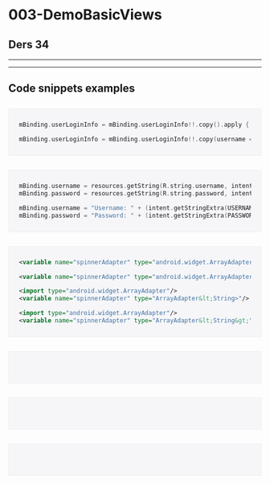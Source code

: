 
# 003-DemoBasicViews

## Ders 34



___
___

## Code snippets examples

<div style="background-color:#f6f6f9;padding:10px 20px;margin:2em 0;border:solid #eee 1px;">

```kt
mBinding.userLoginInfo = mBinding.userLoginInfo!!.copy().apply { username = "" }
```

```kt
mBinding.userLoginInfo = mBinding.userLoginInfo!!.copy(username = "")
```
</div>
<div style="background-color:#f6f6f9;padding:10px 20px;margin:2em 0;border:solid #eee 1px;">

```kt
mBinding.username = resources.getString(R.string.username, intent.getStringExtra(USERNAME) ?: resources.getString(R.string.anonymous))
mBinding.password = resources.getString(R.string.password, intent.getStringExtra(PASSWORD) ?: resources.getString(R.string.anonymous))
```

```kt
mBinding.username = "Username: " + (intent.getStringExtra(USERNAME) ?: resources.getString(R.string.anonymous))
mBinding.password = "Password: " + (intent.getStringExtra(PASSWORD) ?: resources.getString(R.string.anonymous))
```

</div>
<div style="background-color:#f6f6f9;padding:10px 20px;margin:2em 0;border:solid #eee 1px;">

```xml
<variable name="spinnerAdapter" type="android.widget.ArrayAdapter&lt;String>"/>
```
```xml
<variable name="spinnerAdapter" type="android.widget.ArrayAdapter&lt;String&gt;"/>
```
```xml
<import type="android.widget.ArrayAdapter"/>
<variable name="spinnerAdapter" type="ArrayAdapter&lt;String>"/>
```
```xml
<import type="android.widget.ArrayAdapter"/>
<variable name="spinnerAdapter" type="ArrayAdapter&lt;String&gt;"/>
```

</div>
<div style="background-color:#f6f6f9;padding:10px 20px;margin:2em 0;border:solid #eee 1px;">

```kt
```

```kt
```

</div>
<div style="background-color:#f6f6f9;padding:10px 20px;margin:2em 0;border:solid #eee 1px;">

```kt
```

```kt
```

</div>
<div style="background-color:#f6f6f9;padding:10px 20px;margin:2em 0;border:solid #eee 1px;">

```kt
```

```kt
```

</div>





























